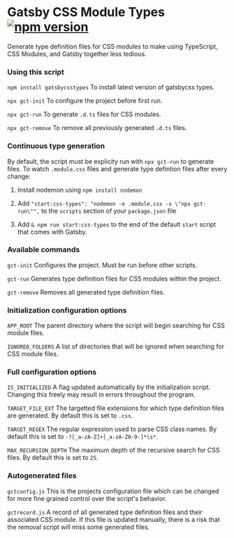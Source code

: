 # Gatsby CSS Module Types [![npm version](https://badge.fury.io/js/gatsbycsstypes.svg)](https://badge.fury.io/js/gatsbycsstypes)

Generate type definition files for CSS modules to make using TypeScript, CSS Modules, and Gatsby together less tedious.

### Using this script

`npm install gatsbycsstypes` To install latest version of gatsbycss types.

`npx gct-init` To configure the project before first run.

`npx gct-run` To generate `.d.ts` files for CSS modules.

`npx gct-remove` To remove all previously generated `.d.ts` files.

### Continuous type generation

By default, the script must be explicity run with `npx gct-run` to generate files.  To watch `.module.css` files and generate type defintion files after every change:

1. Install nodemon using `npm install nodemon`

2. Add `"start:css-types": "nodemon -e .module.css -x \"npx gct-run\"",` to the `scripts` section of your `package.json` file

3. Add `& npm run start:css-types` to the end of the default `start` script that comes with Gatsby.

### Available commands

`gct-init` Configures the project.  Must be run before other scripts.

`gct-run` Generates type definition files for CSS modules within the project.

`gct-remove` Removes all generated type definition files.

### Initialization configuration options

`APP_ROOT` The parent directory where the script will begin searching for CSS module files.

`IGNORED_FOLDERS` A list of directories that will be ignored when searching for CSS module files.

### Full configuration options

`IS_INITIALIZED` A flag updated automatically by the initialization script.  Changing this freely may result in errors throughout the program.

`TARGET_FILE_EXT` The targetted file extensions for which type definition files are generated.  By default this is set to `.css`.

`TARGET_REGEX` The regular expression used to parse CSS class names.  By default this is set to `-?[_a-zA-Z]+[_a-zA-Z0-9-]*\s*`.

`MAX_RECURSION_DEPTH` The maximum depth of the recursive search for CSS files.  By default this is set to `25`.

### Autogenerated files

`gctconfig.js` This is the projects configuration file which can be changed for more fine grained control over the script's behavior.

`gctrecord.js` A record of all generated type definition files and their associated CSS module.  If this file is updated manually, there is a risk that the removal script will miss some generated files.

